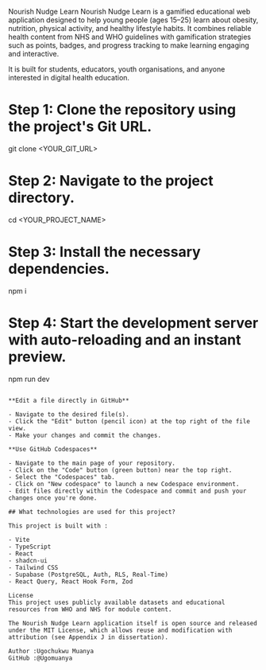 Nourish Nudge Learn
Nourish Nudge Learn is a gamified educational web application designed to help young people (ages 15–25) learn about obesity, nutrition, physical activity, and healthy lifestyle habits. It combines reliable health content from NHS and WHO guidelines with gamification strategies such as points, badges, and progress tracking to make learning engaging and interactive.

It is built for students, educators, youth organisations, and anyone interested in digital health education.

# Step 1: Clone the repository using the project's Git URL.
git clone <YOUR_GIT_URL>

# Step 2: Navigate to the project directory.
cd <YOUR_PROJECT_NAME>

# Step 3: Install the necessary dependencies.
npm i

# Step 4: Start the development server with auto-reloading and an instant preview.
npm run dev
```

**Edit a file directly in GitHub**

- Navigate to the desired file(s).
- Click the "Edit" button (pencil icon) at the top right of the file view.
- Make your changes and commit the changes.

**Use GitHub Codespaces**

- Navigate to the main page of your repository.
- Click on the "Code" button (green button) near the top right.
- Select the "Codespaces" tab.
- Click on "New codespace" to launch a new Codespace environment.
- Edit files directly within the Codespace and commit and push your changes once you're done.

## What technologies are used for this project?

This project is built with :

- Vite
- TypeScript
- React
- shadcn-ui
- Tailwind CSS
- Supabase (PostgreSQL, Auth, RLS, Real-Time)
- React Query, React Hook Form, Zod

License
This project uses publicly available datasets and educational resources from WHO and NHS for module content.

The Nourish Nudge Learn application itself is open source and released under the MIT License, which allows reuse and modification with attribution (see Appendix J in dissertation).

Author :Ugochukwu Muanya 
GitHub :@Ugomuanya
